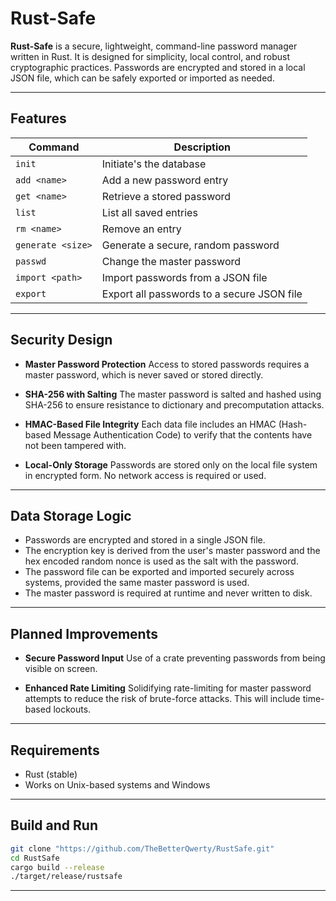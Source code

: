 # Rust-Safe

**Rust-Safe** is a secure, lightweight, command-line password manager written in Rust. It is designed for simplicity, local control, and robust cryptographic practices. Passwords are encrypted and stored in a local JSON file, which can be safely exported or imported as needed.

---

## Features

| Command           | Description                                |
| ----------------- | ------------------------------------------ |
| `init`            | Initiate's the database
| `add <name>`      | Add a new password entry                   |
| `get <name>`      | Retrieve a stored password                 |
| `list`            | List all saved entries                     |
| `rm <name>`       | Remove an entry                            |
| `generate <size>` | Generate a secure, random password         |
| `passwd`          | Change the master password                 |
| `import <path>`   | Import passwords from a JSON file          |
| `export`          | Export all passwords to a secure JSON file |

---

## Security Design

* **Master Password Protection**
  Access to stored passwords requires a master password, which is never saved or stored directly.

* **SHA-256 with Salting**
  The master password is salted and hashed using SHA-256 to ensure resistance to dictionary and precomputation attacks.

* **HMAC-Based File Integrity**
  Each data file includes an HMAC (Hash-based Message Authentication Code) to verify that the contents have not been tampered with.

* **Local-Only Storage**
  Passwords are stored only on the local file system in encrypted form. No network access is required or used.

---

## Data Storage Logic

* Passwords are encrypted and stored in a single JSON file.
* The encryption key is derived from the user's master password and the hex encoded random nonce is used as the salt with the password.
* The password file can be exported and imported securely across systems, provided the same master password is used.
* The master password is required at runtime and never written to disk.

---

## Planned Improvements

* **Secure Password Input**
  Use of a crate preventing passwords from being visible on screen.

* **Enhanced Rate Limiting**
  Solidifying rate-limiting for master password attempts to reduce the risk of brute-force attacks. This will include time-based lockouts.

---

## Requirements

* Rust (stable)
* Works on Unix-based systems and Windows

---

## Build and Run

```bash
git clone "https://github.com/TheBetterQwerty/RustSafe.git"
cd RustSafe
cargo build --release
./target/release/rustsafe
```

---


